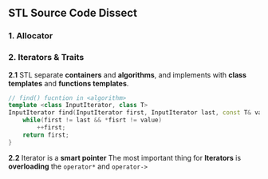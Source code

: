## STL Source Code Dissect

### 1. Allocator

### 2. Iterators & Traits
**2.1** STL separate **containers** and **algorithms**, and implements with **class templates** and **functions templates**.  
```c++
// find() fucntion in <algorithm>
template <class InputIterator, class T>
InputIterator find(InputIterator first, InputIterator last, const T& value) {
    while(first != last && *fisrt != value) 
        ++first;
    return first;
}
```

**2.2** Iterator is a **smart pointer**
The most important thing for **Iterators** is **overloading** the `operator*` and `operator->`
